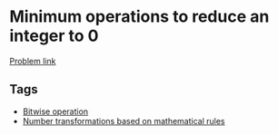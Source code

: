 # Minimum operations to reduce an integer to 0

[Problem link](https://leetcode.com/problems/minimum-operations-to-reduce-an-integer-to-0/)

## Tags

* [Bitwise operation](/README.md#Bitwise_operation)
* [Number transformations based on mathematical rules](/README.md#Number_transformations_based_on_mathematical_rules)
